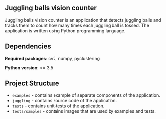 Juggling balls vision counter
-----------------------------

Juggling balls vision counter is an application that detects juggling balls and tracks them to count how many times each
juggling ball is tossed. The application is written using Python programming language.


Dependencies
------------

**Required packages**: cv2, numpy, pyclustering

**Python version**: >= 3.5


Project Structure
-----------------

- `examples` - contains example of separate components of the application.
- `juggling` - contains source code of the application.
- `tests` - contains unit-tests of the application.
- `tests/samples` - contains images that are used by examples and tests.
